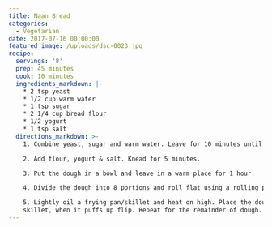 ```yaml
---
title: Naan Bread
categories:
  - Vegetarian
date: 2017-07-16 00:00:00
featured_image: /uploads/dsc-0023.jpg
recipe:
  servings: '8'
  prep: 45 minutes
  cook: 10 minutes
  ingredients_markdown: |-
    * 2 tsp yeast
    * 1/2 cup warm water
    * 1 tsp sugar
    * 2 1/4 cup bread flour
    * 1/2 yogurt
    * 1 tsp salt
  directions_markdown: >-
    1. Combine yeast, sugar and warm water. Leave for 10 minutes until frothy.

    2. Add flour, yogurt & salt. Knead for 5 minutes.

    3. Put the dough in a bowl and leave in a warm place for 1 hour.

    4. Divide the dough into 8 portions and roll flat using a rolling pin.

    5. Lightly oil a frying pan/skillet and heat on high. Place the dough on the
    skillet, when it puffs up flip. Repeat for the remainder of dough.
---
```



